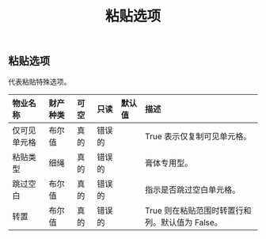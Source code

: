 ﻿---
title: 粘贴选项
second_title: Aspose.Cells Cloud Documen
type: docs
url: /zh/specification/model/pasteoptions/
description: Aspose.Cells 云模型规范：PasteOptions。轻松处理 Excel 和其他电子表格文档，具有打开、生成、编辑、拆分、合并、比较和转换等功能
weight: 50
---
## **粘贴选项**

代表粘贴特殊选项。

|物业名称|财产种类|可空|只读|默认值|描述|
|:- |:- |:- |:- |:- |:- |
|仅可见单元格|布尔值|真的|错误的||True 表示仅复制可见单元格。|
|粘贴类型|细绳|真的|错误的||膏体专用型。|
|跳过空白|布尔值|真的|错误的||指示是否跳过空白单元格。|
|转置|布尔值|真的|错误的||True 则在粘贴范围时转置行和列。默认值为 False。|

